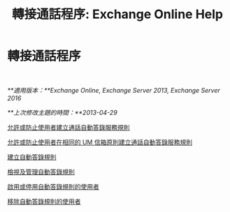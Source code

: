﻿---
title: '轉接通話程序: Exchange Online Help'
TOCTitle: 轉接通話程序
ms:assetid: a19cf331-4a83-4d8e-909e-9330911c7fa2
ms:mtpsurl: https://technet.microsoft.com/zh-tw/library/JJ863115(v=EXCHG.150)
ms:contentKeyID: 50554040
ms.date: 05/23/2018
mtps_version: v=EXCHG.150
ms.translationtype: MT
---

# 轉接通話程序

 

_**適用版本：**Exchange Online, Exchange Server 2013, Exchange Server 2016_

_**上次修改主題的時間：**2013-04-29_

[允許或防止使用者建立通話自動答錄服務規則](allow-or-prevent-a-user-from-creating-call-answering-rules-exchange-2013-help.md)

[允許或防止使用者在相同的 UM 信箱原則建立通話自動答錄服務規則](allow-or-prevent-users-in-the-same-um-mailbox-policy-from-creating-call-answering-rules-exchange-2013-help.md)

[建立自動答錄規則](create-a-call-answering-rule-exchange-2013-help.md)

[檢視及管理自動答錄規則](view-and-manage-a-call-answering-rule-exchange-2013-help.md)

[啟用或停用自動答錄規則的使用者](enable-or-disable-a-call-answering-rule-for-a-user-exchange-2013-help.md)

[移除自動答錄規則的使用者](remove-a-call-answering-rule-for-a-user-exchange-2013-help.md)

